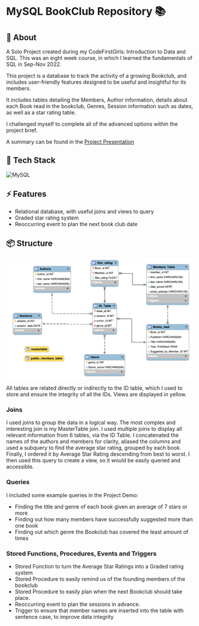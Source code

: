 <!DOCTYPE html>

# MySQL BookClub Repository 📚

## 💬 About 
A Solo Project created during my CodeFirstGirls: Introduction to Data and SQL. This was an eight week course, in which I learned the fundamentals of SQL in Sep-Nov 2022.

This project is a database to track the activity of a growing Bookclub, and includes user-friendly features designed to be useful and insightful for its members.

It includes tables detailing the Members, Author information, details about each Book read in the bookclub, Genres, Session information such as dates, as well as a star rating table. 

I challenged myself to complete all of the advanced options within the project brief.

A summary can be found in the [Project Presentation](https://github.com/elliepriestley/MySQL_Bookclub_Repository/Project_Presentation)

## 🚀 Tech Stack
![MySQL](https://img.shields.io/badge/MySQL-00000F?style=for-the-badge&logo=mysql&logoColor=white) 

## ⚡️ Features

- Relational database, with useful joins and views to query
- Graded star rating system
- Reoccurring event to plan the next book club date

## 📦 Structure 

<img alt="EER Diagram of the relational Bookclub Database" src="./EER_Diagram/EER_Diagram.png"> 

All tables are related directly or indirectly to the ID table, which I used to store and ensure the integrity of all the IDs. Views are displayed in yellow.


### Joins
I used joins to group the data in a logical way. The most complex and interesting join is my MasterTable join. I used multiple joins to display all relevant information from 6 tables, via the ID Table. I concatenated the names of the authors and members for clarity, aliased the columns and used a subquery to find the average star rating, grouped by each book. Finally, I ordered it by Average Star Rating descending from best to worst. I then used this query to create a view, so it would be easily queried and accessible.

### Queries

I included some example queries in the Project Demo:

- Finding the title and genre of each book given an average of 7 stars or more
- Finding out how many members have successfully suggested more than one book
- Finding out which genre the Bookclub has covered the least amount of times

### Stored Functions, Procedures, Events and Triggers

- Stored Function to turn the Average Star Ratings into a Graded rating system 
- Stored Procedure to easily remind us of the founding members of the bookclub
- Stored Procedure to easily plan when the next Bookclub should take place. 
- Reoccurring event to plan the sessions in advance.
- Trigger to ensure that member names are inserted into the table with sentence case, to improve data integrity 
